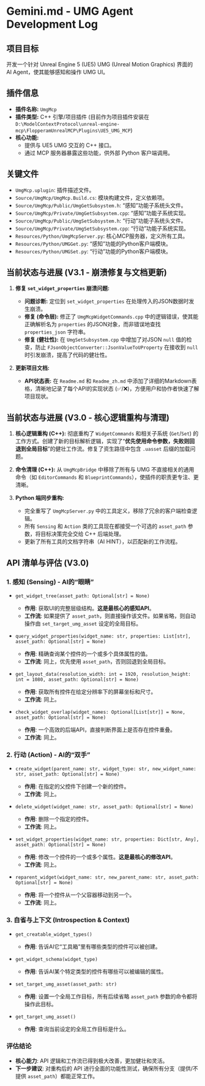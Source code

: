 # Gemini.md - UMG Agent Development Log

## 项目目标

开发一个针对 Unreal Engine 5 (UE5) UMG (Unreal Motion Graphics) 界面的 AI Agent，使其能够感知和操作 UMG UI。

## 插件信息

*   **插件名称:** `UmgMcp`
*   **插件类型:** C++ 引擎/项目插件 (目前作为项目插件安装在 `D:\ModelContextProtocol\unreal-engine-mcp\FlopperamUnrealMCP\Plugins\UE5_UMG_MCP`)
*   **核心功能:**
    *   提供与 UE5 UMG 交互的 C++ 接口。
    *   通过 MCP 服务器暴露这些功能，供外部 Python 客户端调用。

## 关键文件

*   `UmgMcp.uplugin`: 插件描述文件。
*   `Source/UmgMcp/UmgMcp.Build.cs`: 模块构建文件，定义依赖项。
*   `Source/UmgMcp/Public/UmgGetSubsystem.h`: “感知”功能子系统头文件。
*   `Source/UmgMcp/Private/UmgGetSubsystem.cpp`: “感知”功能子系统实现。
*   `Source/UmgMcp/Public/UmgSetSubsystem.h`: “行动”功能子系统头文件。
*   `Source/UmgMcp/Private/UmgSetSubsystem.cpp`: “行动”功能子系统实现。
*   `Resources/Python/UmgMcpServer.py`: 核心MCP服务器，定义所有工具。
*   `Resources/Python/UMGGet.py`: “感知”功能的Python客户端模块。
*   `Resources/Python/UMGSet.py`: “行动”功能的Python客户端模块。

## 当前状态与进展 (V3.1 - 崩溃修复与文档更新)

1.  **修复 `set_widget_properties` 崩溃问题:**
    *   **问题诊断:** 定位到 `set_widget_properties` 在处理传入的JSON数据时发生崩溃。
    *   **修复 (命令层):** 修正了 `UmgMcpWidgetCommands.cpp` 中的逻辑错误，使其能正确解析名为 `properties` 的JSON对象，而非错误地查找 `properties_json` 字符串。
    *   **修复 (健壮性):** 在 `UmgSetSubsystem.cpp` 中增加了对JSON `null` 值的检查，防止 `FJsonObjectConverter::JsonValueToUProperty` 在接收到 `null` 时引发崩溃，提高了代码的健壮性。

2.  **更新项目文档:**
    *   **API状态表:** 在 `Readme.md` 和 `Readme_zh.md` 中添加了详细的Markdown表格，清晰地记录了每个API的实现状态 (✅/❌)，方便用户和协作者快速了解项目现状。

## 当前状态与进展 (V3.0 - 核心逻辑重构与清理)

1.  **核心逻辑重构 (C++):** 彻底重构了 `WidgetCommands` 和相关子系统 (`Get`/`Set`) 的工作方式。创建了新的目标解析逻辑，实现了“**优先使用命令参数，失败则回退到全局目标**”的健壮工作流。修复了资生路径中包含 `.uasset` 后缀的加载问题。

2.  **命令清理 (C++):** 从 `UmgMcpBridge` 中移除了所有与 UMG 不直接相关的通用命令（如 `EditorCommands` 和 `BlueprintCommands`），使插件的职责更专注、更清晰。

3.  **Python 端同步重构:**
    *   完全重写了 `UmgMcpServer.py` 中的工具定义，移除了冗余的客户端检查逻辑。
    *   所有 `Sensing` 和 `Action` 类的工具现在都接受一个可选的 `asset_path` 参数，将目标决策完全交给 C++ 后端处理。
    *   更新了所有工具的文档字符串（AI HINT），以匹配新的工作流程。

## API 清单与评估 (V3.0)

### 1. 感知 (Sensing) - AI的“眼睛”

*   `get_widget_tree(asset_path: Optional[str] = None)`
    *   **作用**: 获取UI的完整层级结构。**这是最核心的感知API**。
    *   **工作流**: 如果提供了 `asset_path`，则直接操作该文件。如果省略，则自动操作由 `set_target_umg_asset` 设定的全局目标。

*   `query_widget_properties(widget_name: str, properties: List[str], asset_path: Optional[str] = None)`
    *   **作用**: 精确查询某个控件的一个或多个具体属性的值。
    *   **工作流**: 同上，优先使用 `asset_path`，否则回退到全局目标。

*   `get_layout_data(resolution_width: int = 1920, resolution_height: int = 1080, asset_path: Optional[str] = None)`
    *   **作用**: 获取所有控件在给定分辨率下的屏幕坐标和尺寸。
    *   **工作流**: 同上。

*   `check_widget_overlap(widget_names: Optional[List[str]] = None, asset_path: Optional[str] = None)`
    *   **作用**: 一个高效的后端API，直接判断界面上是否存在控件重叠。
    *   **工作流**: 同上。

### 2. 行动 (Action) - AI的“双手”

*   `create_widget(parent_name: str, widget_type: str, new_widget_name: str, asset_path: Optional[str] = None)`
    *   **作用**: 在指定的父控件下创建一个新的控件。
    *   **工作流**: 同上。

*   `delete_widget(widget_name: str, asset_path: Optional[str] = None)`
    *   **作用**: 删除一个指定的控件。
    *   **工作流**: 同上。

*   `set_widget_properties(widget_name: str, properties: Dict[str, Any], asset_path: Optional[str] = None)`
    *   **作用**: 修改一个控件的一个或多个属性。**这是最核心的修改API**。
    *   **工作流**: 同上。

*   `reparent_widget(widget_name: str, new_parent_name: str, asset_path: Optional[str] = None)`
    *   **作用**: 将一个控件从一个父容器移动到另一个。
    *   **工作流**: 同上。

### 3. 自省与上下文 (Introspection & Context)

*   `get_creatable_widget_types()`
    *   **作用**: 告诉AI它“工具箱”里有哪些类型的控件可以被创建。

*   `get_widget_schema(widget_type)`
    *   **作用**: 告诉AI某个特定类型的控件有哪些可以被编辑的属性。

*   `set_target_umg_asset(asset_path: str)`
    *   **作用**: 设置一个全局工作目标，所有后续省略 `asset_path` 参数的命令都将操作此目标。

*   `get_target_umg_asset()`
    *   **作用**: 查询当前设定的全局工作目标是什么。

### 评估结论

*   **核心能力**: API 逻辑和工作流已得到极大改善，更加健壮和灵活。
*   **下一步建议**: 对重构后的 API 进行全面的功能性测试，确保所有分支（提供/不提供 `asset_path`）都能正常工作。